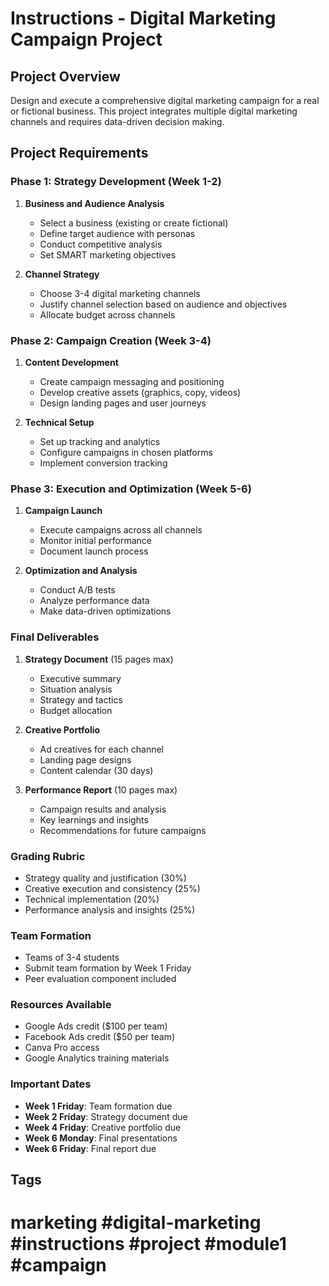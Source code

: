 # Instructions - Digital Marketing Campaign Project

## Project Overview

Design and execute a comprehensive digital marketing campaign for a real or fictional business. This project integrates multiple digital marketing channels and requires data-driven decision making.

## Project Requirements

### Phase 1: Strategy Development (Week 1-2)

1. **Business and Audience Analysis**
   - Select a business (existing or create fictional)
   - Define target audience with personas
   - Conduct competitive analysis
   - Set SMART marketing objectives

2. **Channel Strategy**
   - Choose 3-4 digital marketing channels
   - Justify channel selection based on audience and objectives
   - Allocate budget across channels

### Phase 2: Campaign Creation (Week 3-4)

1. **Content Development**
   - Create campaign messaging and positioning
   - Develop creative assets (graphics, copy, videos)
   - Design landing pages and user journeys

2. **Technical Setup**
   - Set up tracking and analytics
   - Configure campaigns in chosen platforms
   - Implement conversion tracking

### Phase 3: Execution and Optimization (Week 5-6)

1. **Campaign Launch**
   - Execute campaigns across all channels
   - Monitor initial performance
   - Document launch process

2. **Optimization and Analysis**
   - Conduct A/B tests
   - Analyze performance data
   - Make data-driven optimizations

### Final Deliverables

1. **Strategy Document** (15 pages max)
   - Executive summary
   - Situation analysis
   - Strategy and tactics
   - Budget allocation

2. **Creative Portfolio**
   - Ad creatives for each channel
   - Landing page designs
   - Content calendar (30 days)

3. **Performance Report** (10 pages max)
   - Campaign results and analysis
   - Key learnings and insights
   - Recommendations for future campaigns

### Grading Rubric

- Strategy quality and justification (30%)
- Creative execution and consistency (25%)
- Technical implementation (20%)
- Performance analysis and insights (25%)

### Team Formation

- Teams of 3-4 students
- Submit team formation by Week 1 Friday
- Peer evaluation component included

### Resources Available

- Google Ads credit ($100 per team)
- Facebook Ads credit ($50 per team)
- Canva Pro access
- Google Analytics training materials

### Important Dates

- **Week 1 Friday**: Team formation due
- **Week 2 Friday**: Strategy document due
- **Week 4 Friday**: Creative portfolio due
- **Week 6 Monday**: Final presentations
- **Week 6 Friday**: Final report due

## Tags

# marketing #digital-marketing #instructions #project #module1 #campaign
